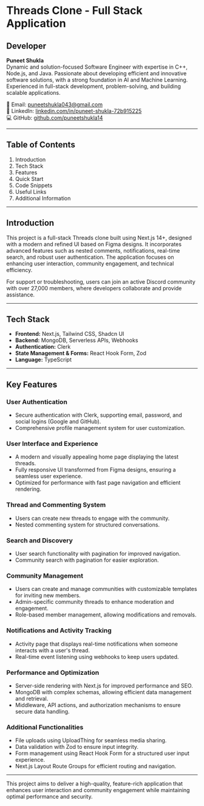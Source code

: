 # **Threads Clone - Full Stack Application**

## **Developer**  

**Puneet Shukla**  
Dynamic and solution-focused Software Engineer with expertise in C++, Node.js, and Java. Passionate about developing efficient and innovative software solutions, with a strong foundation in AI and Machine Learning. Experienced in full-stack development, problem-solving, and building scalable applications.  

📧 Email: [puneetshukla043@gmail.com](mailto:puneetshukla043@gmail.com)  
🔗 LinkedIn: [linkedin.com/in/puneet-shukla-72b915225](https://www.linkedin.com/in/puneet-shukla-72b915225)  
💻 GitHub: [github.com/puneetshukla14](https://github.com/puneetshukla14)

---

## **Table of Contents**  

1. Introduction  
2. Tech Stack  
3. Features  
4. Quick Start  
5. Code Snippets  
6. Useful Links  
7. Additional Information  

---

## **Introduction**  

This project is a full-stack Threads clone built using Next.js 14+, designed with a modern and refined UI based on Figma designs. It incorporates advanced features such as nested comments, notifications, real-time search, and robust user authentication. The application focuses on enhancing user interaction, community engagement, and technical efficiency.  

For support or troubleshooting, users can join an active Discord community with over 27,000 members, where developers collaborate and provide assistance.  

---

## **Tech Stack**  

- **Frontend:** Next.js, Tailwind CSS, Shadcn UI  
- **Backend:** MongoDB, Serverless APIs, Webhooks  
- **Authentication:** Clerk  
- **State Management & Forms:** React Hook Form, Zod  
- **Language:** TypeScript  

---

## **Key Features**  

### **User Authentication**  
- Secure authentication with Clerk, supporting email, password, and social logins (Google and GitHub).  
- Comprehensive profile management system for user customization.  

### **User Interface and Experience**  
- A modern and visually appealing home page displaying the latest threads.  
- Fully responsive UI transformed from Figma designs, ensuring a seamless user experience.  
- Optimized for performance with fast page navigation and efficient rendering.  

### **Thread and Commenting System**  
- Users can create new threads to engage with the community.  
- Nested commenting system for structured conversations.  

### **Search and Discovery**  
- User search functionality with pagination for improved navigation.  
- Community search with pagination for easier exploration.  

### **Community Management**  
- Users can create and manage communities with customizable templates for inviting new members.  
- Admin-specific community threads to enhance moderation and engagement.  
- Role-based member management, allowing modifications and removals.  

### **Notifications and Activity Tracking**  
- Activity page that displays real-time notifications when someone interacts with a user's thread.  
- Real-time event listening using webhooks to keep users updated.  

### **Performance and Optimization**  
- Server-side rendering with Next.js for improved performance and SEO.  
- MongoDB with complex schemas, allowing efficient data management and retrieval.  
- Middleware, API actions, and authorization mechanisms to ensure secure data handling.  

### **Additional Functionalities**  
- File uploads using UploadThing for seamless media sharing.  
- Data validation with Zod to ensure input integrity.  
- Form management using React Hook Form for a structured user input experience.  
- Next.js Layout Route Groups for efficient routing and navigation.  

---

This project aims to deliver a high-quality, feature-rich application that enhances user interaction and community engagement while maintaining optimal performance and security.
